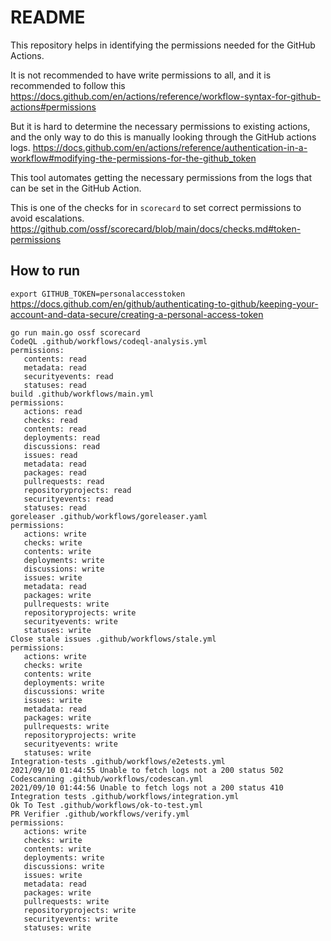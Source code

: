 # README

This repository helps in identifying the permissions needed for the GitHub Actions.

It is not recommended to have write permissions to all, and it is recommended to follow this https://docs.github.com/en/actions/reference/workflow-syntax-for-github-actions#permissions

But it is hard to determine the necessary permissions to existing actions, and the only way to do this is manually looking through the GitHub actions logs. https://docs.github.com/en/actions/reference/authentication-in-a-workflow#modifying-the-permissions-for-the-github_token

This tool automates getting the necessary permissions from the logs that can be set in the GitHub Action.

This is one of the checks for in `scorecard` to set correct permissions to avoid escalations.  https://github.com/ossf/scorecard/blob/main/docs/checks.md#token-permissions
## How to run

`export GITHUB_TOKEN=personalaccesstoken` https://docs.github.com/en/github/authenticating-to-github/keeping-your-account-and-data-secure/creating-a-personal-access-token

```
go run main.go ossf scorecard
CodeQL .github/workflows/codeql-analysis.yml
permissions:
   contents: read
   metadata: read
   securityevents: read
   statuses: read
build .github/workflows/main.yml
permissions:
   actions: read
   checks: read
   contents: read
   deployments: read
   discussions: read
   issues: read
   metadata: read
   packages: read
   pullrequests: read
   repositoryprojects: read
   securityevents: read
   statuses: read
goreleaser .github/workflows/goreleaser.yaml
permissions:
   actions: write
   checks: write
   contents: write
   deployments: write
   discussions: write
   issues: write
   metadata: read
   packages: write
   pullrequests: write
   repositoryprojects: write
   securityevents: write
   statuses: write
Close stale issues .github/workflows/stale.yml
permissions:
   actions: write
   checks: write
   contents: write
   deployments: write
   discussions: write
   issues: write
   metadata: read
   packages: write
   pullrequests: write
   repositoryprojects: write
   securityevents: write
   statuses: write
Integration-tests .github/workflows/e2etests.yml
2021/09/10 01:44:55 Unable to fetch logs not a 200 status 502
Codescanning .github/workflows/codescan.yml
2021/09/10 01:44:56 Unable to fetch logs not a 200 status 410
Integration tests .github/workflows/integration.yml
Ok To Test .github/workflows/ok-to-test.yml
PR Verifier .github/workflows/verify.yml
permissions:
   actions: write
   checks: write
   contents: write
   deployments: write
   discussions: write
   issues: write
   metadata: read
   packages: write
   pullrequests: write
   repositoryprojects: write
   securityevents: write
   statuses: write
```
